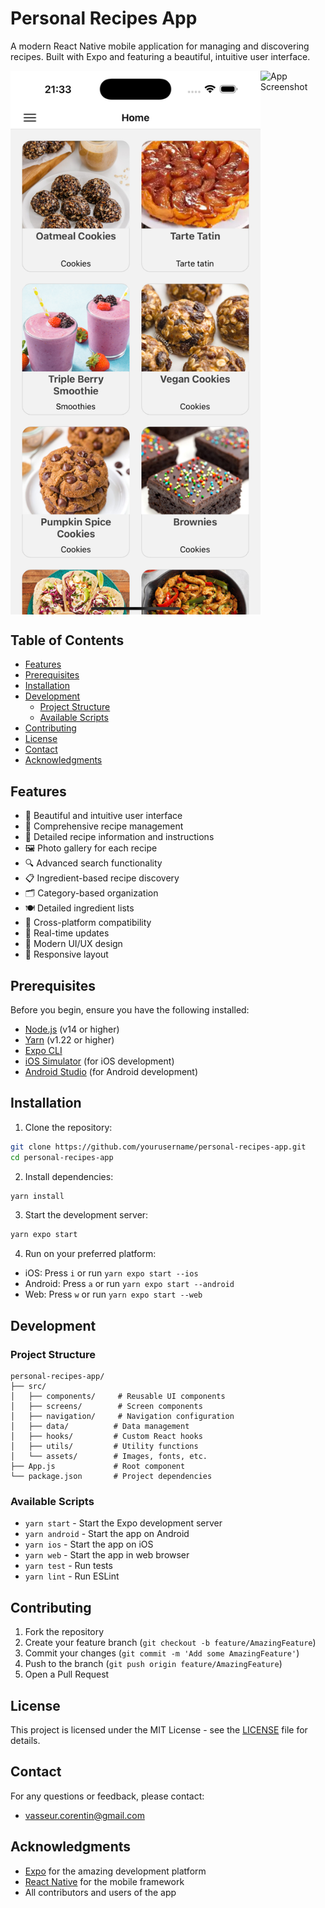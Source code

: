 # Personal Recipes App

A modern React Native mobile application for managing and discovering recipes. Built with Expo and featuring a beautiful, intuitive user interface.

<div style="display: flex; justify-content: center;">
  <img src="screenshot/Iphone/Simulator%20Screenshot%20-%20iPhone%2016%20Pro%20Max%20-%202025-03-12%20at%2021.33.49.png" width="400" alt="App Screenshot" />
  <img src="screenshot/Ipad/Simulator%20Screenshot%20-%20iPad%20Air%2013-inch%20(M2)%20-%202025-03-12%20at%2023.18.25.png" width="400" alt="App Screenshot" />
</div>

## Table of Contents
- [Features](#features)
- [Prerequisites](#prerequisites)
- [Installation](#installation)
- [Development](#development)
  - [Project Structure](#project-structure)
  - [Available Scripts](#available-scripts)
- [Contributing](#contributing)
- [License](#license)
- [Contact](#contact)
- [Acknowledgments](#acknowledgments)

## Features

- 📱 Beautiful and intuitive user interface
- 🍳 Comprehensive recipe management
- 📑 Detailed recipe information and instructions
- 🖼️ Photo gallery for each recipe
- 🔍 Advanced search functionality
- 📋 Ingredient-based recipe discovery
- 🗂️ Category-based organization
- 🍽️ Detailed ingredient lists
- 📱 Cross-platform compatibility
- 🔄 Real-time updates
- 🎨 Modern UI/UX design
- 📱 Responsive layout

## Prerequisites

Before you begin, ensure you have the following installed:
- [Node.js](https://nodejs.org/) (v14 or higher)
- [Yarn](https://yarnpkg.com/) (v1.22 or higher)
- [Expo CLI](https://docs.expo.dev/get-started/installation/)
- [iOS Simulator](https://developer.apple.com/simulator/) (for iOS development)
- [Android Studio](https://developer.android.com/studio) (for Android development)

## Installation

1. Clone the repository:
```bash
git clone https://github.com/yourusername/personal-recipes-app.git
cd personal-recipes-app
```

2. Install dependencies:
```bash
yarn install
```

3. Start the development server:
```bash
yarn expo start
```

4. Run on your preferred platform:
- iOS: Press `i` or run `yarn expo start --ios`
- Android: Press `a` or run `yarn expo start --android`
- Web: Press `w` or run `yarn expo start --web`

## Development

### Project Structure

```
personal-recipes-app/
├── src/
│   ├── components/     # Reusable UI components
│   ├── screens/        # Screen components
│   ├── navigation/     # Navigation configuration
│   ├── data/          # Data management
│   ├── hooks/         # Custom React hooks
│   ├── utils/         # Utility functions
│   └── assets/        # Images, fonts, etc.
├── App.js             # Root component
└── package.json       # Project dependencies
```

### Available Scripts

- `yarn start` - Start the Expo development server
- `yarn android` - Start the app on Android
- `yarn ios` - Start the app on iOS
- `yarn web` - Start the app in web browser
- `yarn test` - Run tests
- `yarn lint` - Run ESLint

## Contributing

1. Fork the repository
2. Create your feature branch (`git checkout -b feature/AmazingFeature`)
3. Commit your changes (`git commit -m 'Add some AmazingFeature'`)
4. Push to the branch (`git push origin feature/AmazingFeature`)
5. Open a Pull Request

## License

This project is licensed under the MIT License - see the [LICENSE](LICENSE) file for details.

## Contact

For any questions or feedback, please contact:
- vasseur.corentin@gmail.com

## Acknowledgments

- [Expo](https://expo.dev/) for the amazing development platform
- [React Native](https://reactnative.dev/) for the mobile framework
- All contributors and users of the app
